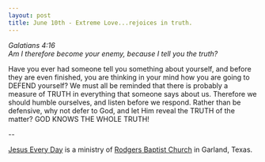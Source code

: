 ```yaml
---
layout: post
title: June 10th - Extreme Love...rejoices in truth.
---
```


_Galatians 4:16  
Am I therefore become your enemy, because I tell you the truth?_

Have you ever had someone tell you something about yourself, and
before they are even finished, you are thinking in your mind how you
are going to DEFEND yourself? We must all be reminded that there is
probably a measure of TRUTH in everything that someone says about us.
Therefore we should humble ourselves, and listen before we respond.
Rather than be defensive, why not defer to God, and let Him reveal
the TRUTH of the matter? GOD KNOWS THE WHOLE TRUTH!

 --

<a href=http://jesuseveryday.net>Jesus Every Day</a> is a ministry of <a href=http://rodgersbaptist.net>Rodgers Baptist Church</a> in Garland, Texas.
